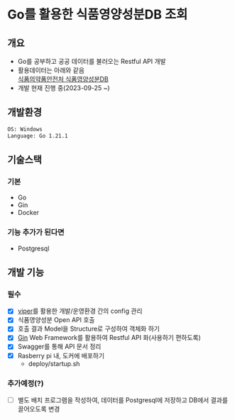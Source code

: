 # Go를 활용한 식품영양성분DB 조회

## 개요

- Go를 공부하고 공공 데이터를 불러오는 Restful API 개발  
- 활용데이터는 아래와 같음  
  [식품의약품안전처 식품영양성분DB](https://www.foodsafetykorea.go.kr/api/newDatasetDetail.do)
- 개발 현재 진행 중(2023-09-25 ~)  

## 개발환경

```cmd
OS: Windows
Language: Go 1.21.1
```

## 기술스택

### 기본  

- Go
- Gin
- Docker

### 기능 추가가 된다면

- Postgresql

## 개발 기능

### 필수

- [x] [viper](https://github.com/spf13/viper)를 활용한 개발/운영환경 간의 config 관리  
- [x] 식품영양성분 Open API 호출
- [x] 호출 결과 Model을 Structure로 구성하여 객체화 하기
- [x] [Gin](https://github.com/gin-gonic/gin) Web Framework를 활용하여 Restful API 화(사용하기 편하도록)
- [x] Swagger를 통해 API 문서 정리
- [x] Rasberry pi 내, 도커에 배포하기
  - deploy/startup.sh

### 추가예정(?)

- [ ] 별도 배치 프로그램을 작성하여, 데이터를 Postgresql에 저장하고 DB에서 결과를 끌어오도록 변경
